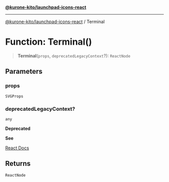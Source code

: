 [**@kurone-kito/launchpad-icons-react**](../README.md)

***

[@kurone-kito/launchpad-icons-react](../globals.md) / Terminal

# Function: Terminal()

> **Terminal**(`props`, `deprecatedLegacyContext`?): `ReactNode`

## Parameters

### props

`SVGProps`

### deprecatedLegacyContext?

`any`

**Deprecated**

**See**

[React Docs](https://legacy.reactjs.org/docs/legacy-context.html#referencing-context-in-lifecycle-methods)

## Returns

`ReactNode`
